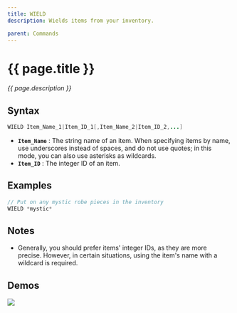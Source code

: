 ```yaml
---
title: WIELD
description: Wields items from your inventory.

parent: Commands
---
```


# {{ page.title }}

_{{ page.description }}_

## Syntax


```java
WIELD Item_Name_1|Item_ID_1[,Item_Name_2|Item_ID_2,...]
```

- **`Item_Name`** : The string name of an item. When specifying items by name, use underscores instead of spaces, and do not use quotes; in this mode, you can also use asterisks as wildcards.
- **`Item_ID`** : The integer ID of an item.

## Examples 


```java
// Put on any mystic robe pieces in the inventory
WIELD *mystic*
```

## Notes
 

- Generally, you should prefer items' integer IDs, as they are more precise. However, in certain situations, using the item's name with a wildcard is required.

## Demos

 
![](https://i.imgur.com/PMg4np5.gif)